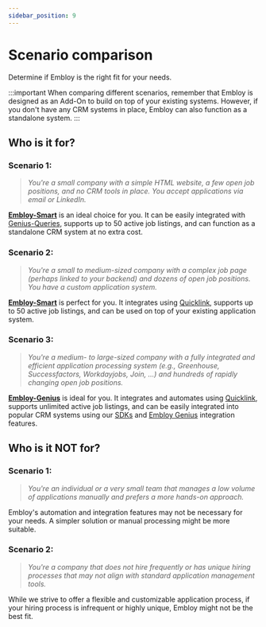 ```yaml
---
sidebar_position: 9
---
```


# Scenario comparison

Determine if Embloy is the right fit for your needs.

:::important
When comparing different scenarios, remember that Embloy is designed as an Add-On to build on top of your existing systems. However, if you don't have any CRM systems in place, Embloy can also function as a standalone system.
:::

## Who is it for?

### Scenario 1:

> _You're a small company with a simple HTML website, a few open job positions, and no CRM tools in place. You accept applications via email or LinkedIn._

[**Embloy-Smart**](./subscriptions/subscription_features.md#embloy-smart) is an ideal choice for you. It can be easily integrated with [Genius-Queries](./genius_queries.md), supports up to 50 active job listings, and can function as a standalone CRM system at no extra cost.

### Scenario 2:

> _You're a small to medium-sized company with a complex job page (perhaps linked to your backend) and dozens of open job positions. You have a custom application system._

[**Embloy-Smart**](./subscriptions/subscription_features.md#embloy-smart) is perfect for you. It integrates using [Quicklink](./quicklink/quicklink_application.md), supports up to 50 active job listings, and can be used on top of your existing application system.

### Scenario 3:

> _You're a medium- to large-sized company with a fully integrated and efficient application processing system (e.g., Greenhouse, Successfactors, Workdayjobs, Join, ...) and hundreds of rapidly changing open job positions._

[**Embloy-Genius**](./subscriptions/subscription_features.md#embloy-genius) is ideal for you. It integrates and automates using [Quicklink](./quicklink/quicklink_application.md), supports unlimited active job listings, and can be easily integrated into popular CRM systems using our [SDKs](./../sdks/overview.mdx) and [Embloy Genius](./../genius/intro.md) integration features.

## Who is it NOT for?

### Scenario 1:

> _You're an individual or a very small team that manages a low volume of applications manually and prefers a more hands-on approach._

Embloy's automation and integration features may not be necessary for your needs. A simpler solution or manual processing might be more suitable.

### Scenario 2:

> _You're a company that does not hire frequently or has unique hiring processes that may not align with standard application management tools._

While we strive to offer a flexible and customizable application process, if your hiring process is infrequent or highly unique, Embloy might not be the best fit.